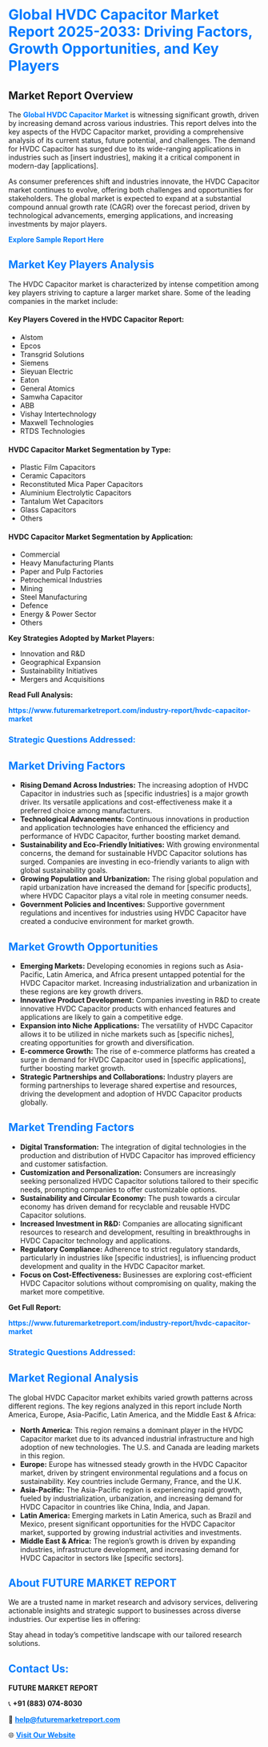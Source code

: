 <h1 style="color: #007BFF;">Global HVDC Capacitor Market Report 2025-2033: Driving Factors, Growth Opportunities, and Key Players</h1>

<section id="overview">
<h2>Market Report Overview</h2>
<p>The <a href="https://www.futuremarketreport.com/industry-report/hvdc-capacitor-market" style="color: #007BFF; text-decoration: none;"><strong>Global HVDC Capacitor Market</strong></a> is witnessing significant growth, driven by increasing demand across various industries. This report delves into the key aspects of the HVDC Capacitor market, providing a comprehensive analysis of its current status, future potential, and challenges. The demand for HVDC Capacitor has surged due to its wide-ranging applications in industries such as [insert industries], making it a critical component in modern-day [applications].</p>
<p>As consumer preferences shift and industries innovate, the HVDC Capacitor market continues to evolve, offering both challenges and opportunities for stakeholders. The global market is expected to expand at a substantial compound annual growth rate (CAGR) over the forecast period, driven by technological advancements, emerging applications, and increasing investments by major players.</p>
</section>

<section id="overview">
<p><a href="https://www.futuremarketreport.com/request-sample/reportId=75534" style="color: #007BFF; text-decoration: none;"><strong>Explore Sample Report Here</strong></a></p>
</section>

<section id="key-players">
<h2 style="color: #007BFF;">Market Key Players Analysis</h2>
<p>The HVDC Capacitor market is characterized by intense competition among key players striving to capture a larger market share. Some of the leading companies in the market include:</p>
<h4>Key Players Covered in the HVDC Capacitor Report:</h4>
<ul><li>Alstom</li><li>Epcos</li><li>Transgrid Solutions</li><li>Siemens</li><li>Sieyuan Electric</li><li>Eaton</li><li>General Atomics</li><li>Samwha Capacitor</li><li>ABB</li><li>Vishay Intertechnology</li><li>Maxwell Technologies</li><li>RTDS Technologies</li></ul>
<h4>HVDC Capacitor Market Segmentation by Type:</h4>
<ul><li>Plastic Film Capacitors</li><li>Ceramic Capacitors</li><li>Reconstituted Mica Paper Capacitors</li><li>Aluminium Electrolytic Capacitors</li><li>Tantalum Wet Capacitors</li><li>Glass Capacitors</li><li>Others</li></ul>

<h4>HVDC Capacitor Market Segmentation by Application:</h4>
<ul><li>Commercial</li><li>Heavy Manufacturing Plants</li><li>Paper and Pulp Factories</li><li>Petrochemical Industries</li><li>Mining</li><li>Steel Manufacturing</li><li>Defence</li><li>Energy &amp; Power Sector</li><li>Others</li></ul>
<p><strong>Key Strategies Adopted by Market Players:</strong></p>
<ul>
<li>Innovation and R&D</li>
<li>Geographical Expansion</li>
<li>Sustainability Initiatives</li>
<li>Mergers and Acquisitions</li>
</ul>
</section>

<section>
<p><strong>Read Full Analysis: </strong></p><a href="https://www.futuremarketreport.com/industry-report/hvdc-capacitor-market" style="color: #007BFF; text-decoration: none;"><strong>https://www.futuremarketreport.com/industry-report/hvdc-capacitor-market</strong></a>
<h3 style="color: #007BFF;">Strategic Questions Addressed:</h3>
</section>

<section id="driving-factors">
<h2 style="color: #007BFF;">Market Driving Factors</h2>
<ul>
<li><strong>Rising Demand Across Industries:</strong> The increasing adoption of HVDC Capacitor in industries such as [specific industries] is a major growth driver. Its versatile applications and cost-effectiveness make it a preferred choice among manufacturers.</li>
<li><strong>Technological Advancements:</strong> Continuous innovations in production and application technologies have enhanced the efficiency and performance of HVDC Capacitor, further boosting market demand.</li>
<li><strong>Sustainability and Eco-Friendly Initiatives:</strong> With growing environmental concerns, the demand for sustainable HVDC Capacitor solutions has surged. Companies are investing in eco-friendly variants to align with global sustainability goals.</li>
<li><strong>Growing Population and Urbanization:</strong> The rising global population and rapid urbanization have increased the demand for [specific products], where HVDC Capacitor plays a vital role in meeting consumer needs.</li>
<li><strong>Government Policies and Incentives:</strong> Supportive government regulations and incentives for industries using HVDC Capacitor have created a conducive environment for market growth.</li>
</ul>
</section>

<section id="growth-opportunities">
<h2 style="color: #007BFF;">Market Growth Opportunities</h2>
<ul>
<li><strong>Emerging Markets:</strong> Developing economies in regions such as Asia-Pacific, Latin America, and Africa present untapped potential for the HVDC Capacitor market. Increasing industrialization and urbanization in these regions are key growth drivers.</li>
<li><strong>Innovative Product Development:</strong> Companies investing in R&D to create innovative HVDC Capacitor products with enhanced features and applications are likely to gain a competitive edge.</li>
<li><strong>Expansion into Niche Applications:</strong> The versatility of HVDC Capacitor allows it to be utilized in niche markets such as [specific niches], creating opportunities for growth and diversification.</li>
<li><strong>E-commerce Growth:</strong> The rise of e-commerce platforms has created a surge in demand for HVDC Capacitor used in [specific applications], further boosting market growth.</li>
<li><strong>Strategic Partnerships and Collaborations:</strong> Industry players are forming partnerships to leverage shared expertise and resources, driving the development and adoption of HVDC Capacitor products globally.</li>
</ul>
</section>

<section id="trending-factors">
<h2 style="color: #007BFF;">Market Trending Factors</h2>
<ul>
<li><strong>Digital Transformation:</strong> The integration of digital technologies in the production and distribution of HVDC Capacitor has improved efficiency and customer satisfaction.</li>
<li><strong>Customization and Personalization:</strong> Consumers are increasingly seeking personalized HVDC Capacitor solutions tailored to their specific needs, prompting companies to offer customizable options.</li>
<li><strong>Sustainability and Circular Economy:</strong> The push towards a circular economy has driven demand for recyclable and reusable HVDC Capacitor solutions.</li>
<li><strong>Increased Investment in R&D:</strong> Companies are allocating significant resources to research and development, resulting in breakthroughs in HVDC Capacitor technology and applications.</li>
<li><strong>Regulatory Compliance:</strong> Adherence to strict regulatory standards, particularly in industries like [specific industries], is influencing product development and quality in the HVDC Capacitor market.</li>
<li><strong>Focus on Cost-Effectiveness:</strong> Businesses are exploring cost-efficient HVDC Capacitor solutions without compromising on quality, making the market more competitive.</li>
</ul>
</section>

<section>
<p><strong>Get Full Report: </strong></p><a href="https://www.futuremarketreport.com/industry-report/hvdc-capacitor-market" style="color: #007BFF; text-decoration: none;"><strong>https://www.futuremarketreport.com/industry-report/hvdc-capacitor-market</strong></a>
<h3 style="color: #007BFF;">Strategic Questions Addressed:</h3>
</section>


<section id="regional-analysis">
<h2 style="color: #007BFF;">Market Regional Analysis</h2>
<p>The global HVDC Capacitor market exhibits varied growth patterns across different regions. The key regions analyzed in this report include North America, Europe, Asia-Pacific, Latin America, and the Middle East & Africa:</p>
<ul>
<li><strong>North America:</strong> This region remains a dominant player in the HVDC Capacitor market due to its advanced industrial infrastructure and high adoption of new technologies. The U.S. and Canada are leading markets in this region.</li>
<li><strong>Europe:</strong> Europe has witnessed steady growth in the HVDC Capacitor market, driven by stringent environmental regulations and a focus on sustainability. Key countries include Germany, France, and the U.K.</li>
<li><strong>Asia-Pacific:</strong> The Asia-Pacific region is experiencing rapid growth, fueled by industrialization, urbanization, and increasing demand for HVDC Capacitor in countries like China, India, and Japan.</li>
<li><strong>Latin America:</strong> Emerging markets in Latin America, such as Brazil and Mexico, present significant opportunities for the HVDC Capacitor market, supported by growing industrial activities and investments.</li>
<li><strong>Middle East & Africa:</strong> The region’s growth is driven by expanding industries, infrastructure development, and increasing demand for HVDC Capacitor in sectors like [specific sectors].</li>
</ul>
</section>

<footer>
<h2 style="color: #007BFF;">About FUTURE MARKET REPORT</h2>
<p>We are a trusted name in market research and advisory services, delivering actionable insights and strategic support to businesses across diverse industries. Our expertise lies in offering:</p>

<p>Stay ahead in today’s competitive landscape with our tailored research solutions.</p>

<h2 style="color: #007BFF;">Contact Us:</h2>
<p><strong>FUTURE MARKET REPORT</strong></p>
<p>📞 <strong>+91 (883) 074-8030</strong></p>
<p>📧 <strong><a href="mailto:help@futuremarketreport.com" style="color: #007BFF;">help@futuremarketreport.com</a></strong></p>
<p>🌐 <strong><a href="https://www.futuremarketreport.com/" style="color: #007BFF;">Visit Our Website</a></strong></p>
</footer>